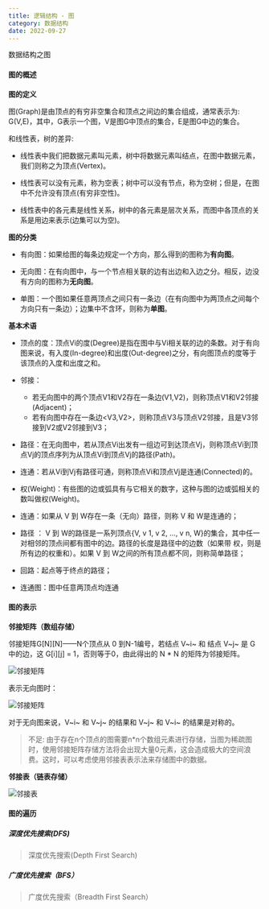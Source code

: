 ```yaml
---
title: 逻辑结构 - 图
category: 数据结构
date: 2022-09-27
---
```


数据结构之图
<!-- more -->

#### 图的概述

**图的定义**

图(Graph)是由顶点的有穷非空集合和顶点之间边的集合组成，通常表示为: G(V,E)，其中，G表示一个图，V是图G中顶点的集合，E是图G中边的集合。

和线性表，树的差异:

* 线性表中我们把数据元素叫元素，树中将数据元素叫结点，在图中数据元素，我们则称之为顶点(Vertex)。

* 线性表可以没有元素，称为空表；树中可以没有节点，称为空树；但是，在图中不允许没有顶点(有穷非空性)。

* 线性表中的各元素是线性关系，树中的各元素是层次关系，而图中各顶点的关系是用边来表示(边集可以为空)。

**图的分类**

* 有向图：如果给图的每条边规定一个方向，那么得到的图称为**有向图**。

* 无向图：在有向图中，与一个节点相关联的边有出边和入边之分。相反，边没有方向的图称为**无向图**。

* 单图：一个图如果任意两顶点之间只有一条边（在有向图中为两顶点之间每个方向只有一条边）；边集中不含环，则称为**单图**。

**基本术语**

- 顶点的度：顶点Vi的度(Degree)是指在图中与Vi相关联的边的条数。对于有向图来说，有入度(In-degree)和出度(Out-degree)之分，有向图顶点的度等于该顶点的入度和出度之和。

- 邻接：
  - 若无向图中的两个顶点V1和V2存在一条边(V1,V2)，则称顶点V1和V2邻接(Adjacent)；
  - 若有向图中存在一条边<V3,V2>，则称顶点V3与顶点V2邻接，且是V3邻接到V2或V2邻接到V3；

- 路径：在无向图中，若从顶点Vi出发有一组边可到达顶点Vj，则称顶点Vi到顶点Vj的顶点序列为从顶点Vi到顶点Vj的路径(Path)。

- 连通：若从Vi到Vj有路径可通，则称顶点Vi和顶点Vj是连通(Connected)的。

- 权(Weight)：有些图的边或弧具有与它相关的数字，这种与图的边或弧相关的数叫做权(Weight)。

- 连通：如果从 V 到 W存在一条（无向）路径，则称 V 和 W是连通的；

- 路径 ： V 到 W的路径是一系列顶点{V, v 1, v 2, …, v n, W}的集合，其中任一对相邻的顶点间都有图中的边。路径的长度是路径中的边数（如果带 权，则是所有边的权重和）。如果 V 到 W之间的所有顶点都不同，则称简单路径；

- 回路：起点等于终点的路径；

- 连通图：图中任意两顶点均连通

#### 图的表示

**邻接矩阵（数组存储）**

邻接矩阵G\[N\]\[N\]——N个顶点从 0 到N-1编号，若结点 V~i~ 和 结点 V~j~ 是 G中的边，这 G\[i\]\[j\] = 1，否则等于0，由此得出的 N * N 的矩阵为邻接矩阵。

![邻接矩阵](https://cdn.staticaly.com/gh/AlexChen68/images@master/blog/advanced/邻接矩阵.png)

表示无向图时：

![邻接矩阵](https://cdn.staticaly.com/gh/AlexChen68/images@master/blog/advanced/邻接矩阵-无向图.png)

对于无向图来说，V~i~ 和 V~j~ 的结果和 V~j~ 和 V~i~ 的结果是对称的。

> 不足: 由于存在n个顶点的图需要n*n个数组元素进行存储，当图为稀疏图时，使用邻接矩阵存储方法将会出现大量0元素，这会造成极大的空间浪费。这时，可以考虑使用邻接表表示法来存储图中的数据。

**邻接表（链表存储）**

![邻接表](https://cdn.staticaly.com/gh/AlexChen68/images@master/blog/advanced/邻接表.png)

#### **图的遍历**

##### 深度优先搜索(DFS)

> 深度优先搜索(Depth First Search)

##### 广度优先搜索（BFS）

> 广度优先搜索（Breadth First Search）